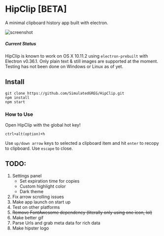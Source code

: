 # HipClip [BETA]
A minimal clipboard history app built with electron.

![screenshot](http://g.recordit.co/feqH0FIh8g.gif)

##### Current Status
HipClip is known to work on OS X 10.11.2 using ```electron-prebuilt``` with Electron v0.36.1. Only plain text & still images are supported at the moment. Testing has not been done on Windows or Linux as of yet.

## Install
```
git clone https://github.com/SimulatedGREG/HipClip.git
npm install
npm start
```

### How to Use
Open HipClip with the global hot key!
```
ctrl+alt(option)+h
```
Use ```up/down arrow``` keys to selected a clipboard item and hit ```enter``` to recopy to clipboard. Use ```escape``` to close.

## TODO:
 1. Settings panel
    * Set expiration time for copies
    * Custom highlight color
    * Dark theme
 2. Fix arrow scrolling issues
 3. Make app launch on start up
 4. Test on other platforms
 5. ~~Remove FontAwesome dependency (literally only using one icon, lol)~~
 6. Make better gif
 7. Parse Urls and grab meta data for rich data
 8. Make hipster logo
